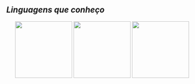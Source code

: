 ## ***Linguagens que conheço***

<p align="center">
  <img src= "https://upload.wikimedia.org/wikipedia/commons/6/61/HTML5_logo_and_wordmark.svg" width="150" height="150">
  <img src="https://upload.wikimedia.org/wikipedia/commons/1/18/C_Programming_Language.svg" width="150" height="150">
  <img src="https://upload.wikimedia.org/wikipedia/commons/c/c3/Python-logo-notext.svg" width="150" height="150">
</p>
